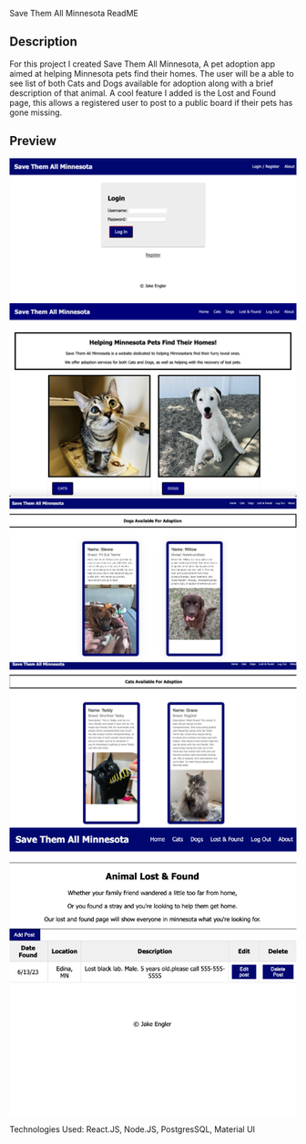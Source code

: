 Save Them All Minnesota ReadME

## Description
For this project I created Save Them All Minnesota, A pet adoption app aimed at helping Minnesota pets find their homes.
The user will be a able to see list of both Cats and Dogs available for adoption along with a brief description of that animal.
A cool feature I added is the Lost and Found page, this allows a registered user to post to a public board if their pets has gone missing.

## Preview
![screenshot](./public/images/login.png)
![screenshot](./public/images/home.png)
![screenshot](./public/images/dogs.png)
![screenshot](./public/images/cats.png)
![screenshot](./public/images/lost.png)

Technologies Used:
React.JS, 
Node.JS, 
PostgresSQL, 
Material UI
